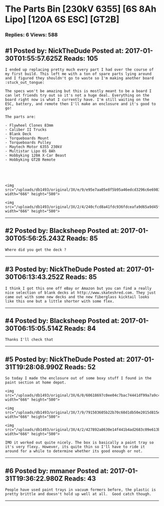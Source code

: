 # The Parts Bin \[230kV 6355\] \[6S 8Ah Lipo\] \[120A 6S ESC\] \[GT2B\]

### Replies: 6 Views: 588

## \#1 Posted by: NickTheDude Posted at: 2017-01-30T01:55:57.625Z Reads: 105

```
I ended up replacing pretty much every part I had over the course of my first build. This left me with a ton of spare parts lying around and I figured they shouldn't go to waste so I'm making another board :stuck_out_tongue: 

The specs won't be amazing but this is mostly meant to be a board I can let friends try out so it's not a huge deal. Everything on the board right now is what I currently have. I'm still waiting on the ESC, battery, and remote then I'll make an enclosure and it's good to go!

The parts are:

- Flywheel Clones 83mm 
- Caliber II Trucks
- Blank Deck
- Torqueboards Mount
- Torqueboards Pulley
- Maytech Motor 6355 230kV 
- Multistar Lipo 6S 8Ah 
- Hobbyking 120A X-Car Beast
- Hobbyking GT2B Remote





<img src="/uploads/db1493/original/3X/e/9/e95e7aa05e8f5b95a46edcd3296c6e69839f15b1.jpg" width="666" height="500">

<img src="/uploads/db1493/original/3X/2/4/240cfcd8a41fdc936fdceafa9d65a9d45f7e6e23.jpg" width="666" height="500">
```

---
## \#2 Posted by: Blacksheep Posted at: 2017-01-30T05:56:25.243Z Reads: 85

```
Where did you get the deck ?
```

---
## \#3 Posted by: NickTheDude Posted at: 2017-01-30T06:13:43.252Z Reads: 85

```
I think I got this one off eBay or Amazon but you can find a really nice selection of blank decks at http://www.skateshred.com. They just came out with some new decks and the new fiberglass kicktail looks like this one but a little shorter with some flex.
```

---
## \#4 Posted by: Blacksheep Posted at: 2017-01-30T06:15:05.514Z Reads: 84

```
Thanks I'll check that
```

---
## \#5 Posted by: NickTheDude Posted at: 2017-01-31T19:28:08.990Z Reads: 52

```
So today I made the enclosure out of some boxy stuff I found in the paint section at home depot.

<img src="/uploads/db1493/original/3X/6/0/60618697c0ee04c7bac74441df99a7a9c42c361c.jpg" width="666" height="500">

<img src="/uploads/db1493/original/3X/7/9/791503605b22b70c60d1db50e2015d815ed9b004.jpg" width="666" height="500">

<img src="/uploads/db1493/original/3X/4/2/427892a8630e14f441b4ad2683c09e613b631e6a.jpg" width="666" height="500">

IMO it worked out quite nicely. The box is basically a paint tray so it's very flexy. However, its quite thin so I'll have to ride it around for a while to determine whether its good enough or not.
```

---
## \#6 Posted by: mmaner Posted at: 2017-01-31T19:36:22.980Z Reads: 43

```
People have used paint trays in vacuum formers before, the plastic is pretty brittle and doesn't hold up well at all.  Good catch though.
```

---
